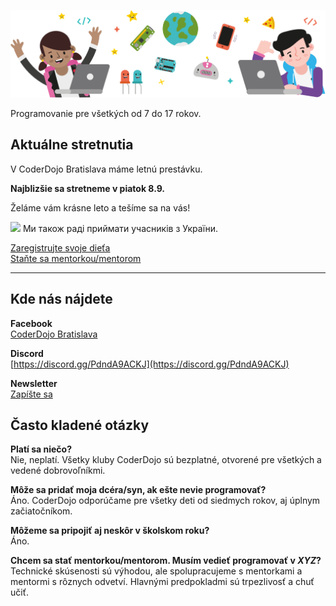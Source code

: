![Hlavička](/assets/img/dojo.6aad1d2.png)

<p class="text-center text-lg">Programovanie pre všetkých od 7 do 17 rokov.</p>
<div class="mt-16"></div>

## Aktuálne stretnutia

V CoderDojo Bratislava máme letnú prestávku.

**Najblizšie sa stretneme v piatok 8.9.**

Želáme vám krásne leto a tešíme sa na vás!

<!-- Stretávame sa **každý piatok od 16:00 do 18:00** v Campuse Mlyny na 2. poschodí bratislavského Binaria ([mapa](https://goo.gl/maps/C3uAB7cwTMB2)). -->

<img src="https://upload.wikimedia.org/wikipedia/commons/4/49/Flag_of_Ukraine.svg" height="12px">
Ми також раді приймати учасників з України.

<br/>

[Zaregistrujte svoje dieťa](https://docs.google.com/forms/d/e/1FAIpQLSfV8cmF9KktHqPk3SQiOqjbeJDS50jD4XcU7haI6MCXIP4k6w/viewform)<br/>
[Staňte sa mentorkou/mentorom](https://docs.google.com/forms/d/e/1FAIpQLSf_SYdv5ENVy5CTTLhxltdLArdJAqKsWpGDVH6pUFYf5HLu1A/viewform)

---

## Kde nás nájdete

**Facebook**<br/>
[CoderDojo Bratislava](https://www.facebook.com/CoderDojoBratislava/)

**Discord**<br/>
[https://discord.gg/PdndA9ACKJ](https://discord.gg/PdndA9ACKJ)

**Newsletter**<br/>
[Zapíšte sa](http://eepurl.com/daODgz)

## Často kladené otázky

**Platí sa niečo?** <br/>
Nie, neplatí. Všetky kluby CoderDojo sú bezplatné, otvorené pre všetkých a vedené dobrovoľníkmi.

**Môže sa pridať moja dcéra/syn, ak ešte nevie programovať?**<br/>
Áno. CoderDojo odporúčame pre všetky deti od siedmych rokov, aj úplnym začiatočníkom.

**Môžeme sa pripojiť aj neskôr v školskom roku?** <br/>
Áno.

**Chcem sa stať mentorkou/mentorom. Musím vedieť programovať v _XYZ_?**<br/>
Technické skúsenosti sú výhodou, ale spolupracujeme s mentorkami a mentormi s rôznych odvetví. Hlavnými predpokladmi sú trpezlivosť a chuť učiť.
